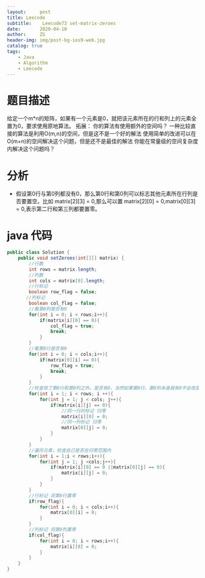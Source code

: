 ```yaml
---
layout:     post
title: Leecode
subtitle:    Leecode73 set-matrix-zeroes
date:       2020-04-10
author:     ZS
header-img: img/post-bg-ios9-web.jpg
catalog: true
tags: 
    - Java
    - Algorithm
    - Leecode
---
```



# 题目描述
给定一个m*n的矩阵，如果有一个元素是0，就把该元素所在的行和列上的元素全置为0，要求使用原地算法。
拓展：
你的算法有使用额外的空间吗？
一种比较直接的算法是利用O(m,n)的空间，但是这不是一个好的解法
使用简单的改进可以在O(m+n)的空间解决这个问题，但是还不是最佳的解法
你能在常量级的空间复杂度内解决这个问题吗？
# 分析
* 假设第0行与第0列都没有0，那么第0行和第0列可以标志其他元素所在行列是否要置空。比如 matrix[2][3] = 0,那么可以置 matrix[2][0] = 0,matrix[0][3] = 0,表示第二行和第三列都要置零。
# java 代码
```java
public class Solution {
    public void setZeroes(int[][] matrix) {
        //行数
        int rows = matrix.length;
        //列数
        int cols = matrix[0].length;
        //行标记
        boolean row_flag = false;
       //列标记
        boolean col_flag = false;
        //看第0列是否有0
        for(int i = 0; i < rows;i++){
            if(matrix[i][0] == 0){
                col_flag = true;
                break;
            }
        }
        //看第0行是否有0
        for(int i = 0; i < cols;i++){
            if(matrix[0][i] == 0){
                row_flag = true;
                break;
            }
        }
        //检查除了第0行和第0列之外，是否有0，当然如果第0行，第0列本身就有0不会改变
        for(int i = 1; i < rows; i ++){
            for(int j = 1; j < cols; j++){
                if(matrix[i][j] == 0){
                    //同一行的标记 归零
                    matrix[i][0] = 0;
                    //同一列标记 归零
                    matrix[0][j] = 0;
                }
            }
        }        
        //遍历元素，检查自己是否在归零范围内
        for(int i = 1;i < rows;i++){
            for(int j = 1; j <cols;j++){
                if(matrix[i][0] == 0 ||matrix[0][j] == 0){
                    matrix[i][j] = 0;
                }
            }
        }
        //行标记 将第0行置零
        if(row_flag){
            for(int i = 0; i < cols;i++){
                matrix[0][i] = 0;
            }
        }
        //列标记 将第0列置零
        if(col_flag){
            for(int i = 0; i < rows;i++){
                matrix[i][0] = 0;
            }
        }    
    }    
}
```